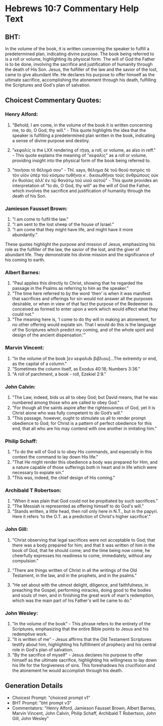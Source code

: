 # Hebrews 10:7 Commentary Help Text

## BHT:
In the volume of the book, it is written concerning the speaker to fulfill a predetermined plan, indicating divine purpose. The book being referred to is a roll or volume, highlighting its physical form. The will of God the Father is to be done, involving the sacrifice and justification of humanity through the death of His Son. Jesus, the fulfiller of the law and the savior of the lost, came to give abundant life. He declares his purpose to offer himself as the ultimate sacrifice, accomplishing the atonement through his death, fulfilling the Scriptures and God's plan of salvation.

## Choicest Commentary Quotes:
### Henry Alford:
1. "Behold, I am come, in the volume of the book it is written concerning me, to do, O God, thy will." - This quote highlights the idea that the speaker is fulfilling a predetermined plan written in the book, indicating a sense of divine purpose and destiny.

2. "κεφαλίς is the LXX rendering of מְנִלָּה, a roll, or volume, as also in reff." - This quote explains the meaning of "κεφαλίς" as a roll or volume, providing insight into the physical form of the book being referred to.

3. "ποιῆσαι τὸ θέλημά σου" - Thl. says, θέλημα δὲ τοῦ θεοῦ πατρὸς τὸ τὸν υἱὸν ὑπὲρ τοῦ κόσμου τυθῆναι κ . δικαιωθῆναι τοὺς ἀνθρώπους οὐκ ἐν θυσίαις ἀλλʼ ἐν τῷ θανάτῳ τοῦ υἱοῦ αὐτοῦ" - This quote provides an interpretation of "to do, O God, thy will" as the will of God the Father, which involves the sacrifice and justification of humanity through the death of his Son.

### Jamieson Fausset Brown:
1. "I am come to fulfil the law."
2. "I am sent to the lost sheep of the house of Israel."
3. "I am come that they might have life, and might have it more abundantly."

These quotes highlight the purpose and mission of Jesus, emphasizing his role as the fulfiller of the law, the savior of the lost, and the giver of abundant life. They demonstrate his divine mission and the significance of his coming to earth.

### Albert Barnes:
1. "Paul applies this directly to Christ, showing that he regarded the passage in the Psalms as referring to him as the speaker."
2. "The time here referred to by the word 'then' is when it was manifest that sacrifices and offerings for sin would not answer all the purposes desirable, or when in view of that fact the purpose of the Redeemer is conceived as formed to enter upon a work which would effect what they could not."
3. "The meaning here is, 'I come to do thy will in making an atonement, for no other offering would expiate sin. That I would do this is the language of the Scriptures which predict my coming, and of the whole spirit and design of the ancient dispensation.'"

### Marvin Vincent:
1. "In the volume of the book [εν κεφαλιδι βιβλιου]...The extremity or end, as the capital of a column." 
2. "Sometimes the column itself, as Exodus 40:18; Numbers 3:36." 
3. "A roll of parchment, a book - roll, Ezekiel 2:9."

### John Calvin:
1. "The Law, indeed, bids us all to obey God; but David means, that he was numbered among those who are called to obey God."
2. "For though all the saints aspire after the righteousness of God, yet it is Christ alone who was fully competent to do God’s will."
3. "This passage, however, ought to stimulate us all to render prompt obedience to God; for Christ is a pattern of perfect obedience for this end, that all who are his may contend with one another in imitating him."

### Philip Schaff:
1. "To do the will of God is to obey His commands, and especially in this context the command to lay down His life." 
2. "That He might render this obedience a body was prepared for Him, and a nature capable of those sufferings both in heart and in life which were necessary to expiate sin."
3. "This was, indeed, the chief design of His coming."

### Archibald T Robertson:
1. "When it was plain that God could not be propitiated by such sacrifices."
2. "The Messiah is represented as offering himself to do God's will."
3. "Stands written, a little head, then roll only here in N.T., but in the papyri. Here it refers 'to the O.T. as a prediction of Christ's higher sacrifice'."

### John Gill:
1. "Christ observing that legal sacrifices were not acceptable to God; that there was a body prepared for him; and that it was written of him in the book of God, that he should come; and the time being now come, he cheerfully expresses his readiness to come, immediately, without any compulsion." 

2. "There are things written of Christ in all the writings of the Old Testament, in the law, and in the prophets, and in the psalms."

3. "He set about with the utmost delight, diligence, and faithfulness, in preaching the Gospel, performing miracles, doing good to the bodies and souls of men, and in finishing the great work of man's redemption, which was the main part of his Father's will he came to do."

### John Wesley:
1. "In the volume of the book" - This phrase refers to the entirety of the Scriptures, emphasizing that the entire Bible points to Jesus and his redemptive work.
2. "It is written of me" - Jesus affirms that the Old Testament Scriptures testify about him, highlighting his fulfillment of prophecy and his central role in God's plan of salvation.
3. "By the sacrifice of myself" - Jesus declares his purpose to offer himself as the ultimate sacrifice, highlighting his willingness to lay down his life for the forgiveness of sins. This foreshadows his crucifixion and the atonement he would accomplish through his death.


## Generation Details
- Choicest Prompt: "choicest prompt v1"
- BHT Prompt: "bht prompt v3"
- Commentators: "Henry Alford, Jamieson Fausset Brown, Albert Barnes, Marvin Vincent, John Calvin, Philip Schaff, Archibald T Robertson, John Gill, John Wesley"
